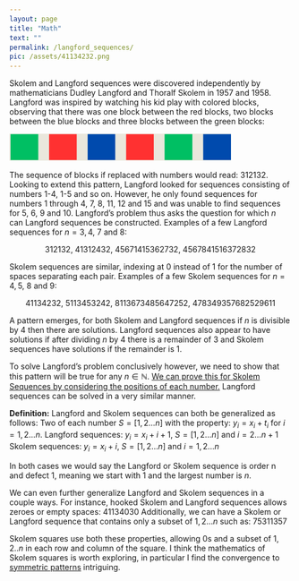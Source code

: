 ```yaml
---
layout: page
title: "Math"
text: ""
permalink: /langford_sequences/
pic: /assets/41134232.png
---
```

<div class="math-wrap">
<p>Skolem and Langford sequences were discovered independently by mathematicians Dudley Langford and Thoralf Skolem in 1957 and 1958. Langford was inspired by watching his kid play with colored blocks, observing that there was one block between the red blocks, two blocks between the blue blocks and three blocks between the green blocks:</p>
<img src="/assets/blocks.png">
<p>
The sequence of blocks if replaced with numbers would read: 312132. Looking to extend this pattern, Langford looked for sequences consisting of numbers 1-4, 1-5 and so on. However, he only found sequences for numbers 1 through 4, 7, 8, 11, 12 and 15 and was unable to find sequences for 5, 6, 9 and 10. Langford’s problem thus asks the question for which <span class="math inline"><em>n</em></span> can Langford sequences be constructed.
Examples of a few Langford sequences for <span class="math inline"><em>n</em> = 3, 4, 7</span> and <span class="math inline">8</span>:
</p>
<p style="text-align: center;">
<span class="math inline">312132</span>, <span class="math inline">41312432</span>, <span class="math inline">45671415362732</span>, <span class="math inline">4567841516372832</span>

</p>
<p>
Skolem sequences are similar, indexing at 0 instead of 1 for the number of spaces separating each pair. Examples of a few Skolem sequences for <span class="math inline"><em>n</em> = 4, 5, 8</span> and <span class="math inline">9</span>:
</p>
<p style="text-align: center;">
<span class="math inline">41134232</span>, <span class="math inline">5113453242</span>, <span class="math inline">8113673485647252</span>, <span class="math inline">478349357682529611</span>
</p>
<p>
A pattern emerges, for both Skolem and Langford sequences if <span class="math inline"><em>n</em></span> is divisible by 4 then there are solutions. Langford sequences also appear to have solutions if after dividing <span class="math inline"><em>n</em></span> by 4 there is a remainder of 3 and Skolem sequences have solutions if the remainder is 1.
</p>
<p>
To solve Langford’s problem conclusively however, we need to show that this pattern will be true for any <span class="math inline"><em>n</em> ∈ ℕ</span>. <a class="inline-link" href="/skolem_proof/">
We can prove this for Skolem Sequences by considering the positions of each number.</a> Langford sequences can be solved in a very similar manner.
</p>
<p>
<strong>Definition:</strong> Langford and Skolem sequences can both be generalized as follows:
Two of each number <span class="math inline"><em>S</em> = [1, 2...<em>n</em>]
</span> with the property: <span class="math inline"><em>y</em><sub><em>i</em></sub> = <em>x</em><sub><em>i</em></sub> + <em>t</em><sub><em>i</em></sub></span> for <span class="math inline"><em>i</em> = 1, 2...<em>n</em>.</span>
Langford sequences: <span class="math inline"><em>y</em><sub><em>i</em></sub> = <em>x</em><sub><em>i</em></sub> + <em>i</em> + 1</span>, <span class="math inline"><em>S</em> = [1, 2...<em>n</em>]</span> and <span class="math inline"><em>i</em> = 2...<em>n</em> + 1</span>
Skolem sequences: <span class="math inline"><em>y</em><sub><em>i</em></sub> = <em>x</em><sub><em>i</em></sub> + <em>i</em></span>, <span class="math inline"><em>S</em> = [1, 2...<em>n</em>]</span> and <span class="math inline"><em>i</em> = 1, 2...<em>n</em></span>
</p>
<p>
In both cases we would say the Langford or Skolem sequence is order n and defect 1, meaning we start with 1 and the largest number is <span class="math inline"><em>n</em></span>.
</p>
<p>
We can even further generalize Langford and Skolem sequences in a couple ways.
For instance, hooked Skolem and Langford sequences allows zeroes or empty spaces: <span class="math inline">41134030</span>
Additionally, we can have a Skolem or Langford sequence that contains only a subset of <span class="math inline">1, 2...<em>n</em></span> such as: <span class="math inline">75311357</span>
</p>
<p>
Skolem squares use both these properties, allowing 0s and a subset of <span class="math inline">1, 2..<em>n</em></span> in each row and column of the square. I think the mathematics of Skolem squares is worth exploring, in particular I find the convergence to <a href="/puzzle_art/">symmetric patterns</a> intriguing.
</p>
</div>
